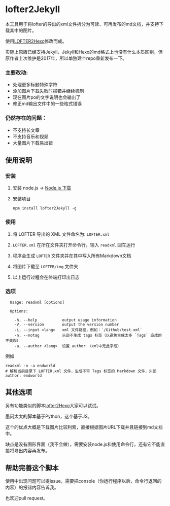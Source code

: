 # lofter2Jekyll

本工具用于将lofter的导出的xml文件拆分为可读、可再发布的md文档，并支持下载其中的图片。

使用[LOFTER2Hexo](https://github.com/boboidream/LOFTER2Hexo)修改而成。

实际上原版已经支持Jekyll，Jekyll和Hexo的md格式上也没有什么本质区别，但原作者上次维护是2017年，所以单独建个repo重新发布一下。

### 主要改动: 

* 处理更多标题特殊字符
* 添加图片下载失败时报错并继续机制
* 现在图片po的文字说明也会输出了
* 修正md输出文件中的一些格式错误

### 仍然存在的问题：

* 不支持长文章
* 不支持音乐和视频
* 大量图片下载易出错

## 使用说明

### 安装

1. 安装 node.js → [Node.js 下载](https://nodejs.org/en/download/)

2. 安装项目

    ```
    npm install lofter2Jekyll -g
    ```

### 使用

1. 将 LOFTER 导出的 XML 文件命名为: `LOFTER.xml`

2. `LOFTER.xml` 在所在文件夹打开命令行，输入 `readxml` 回车运行

3. 程序会生成 `LOFTER` 文件夹并在其中写入所有Markdown文档

4. 将图片下载至 `LOFTER/img` 文件夹

5. 以上运行过程会在终端打印出日志

### 选项

```
  Usage: readxml [options]

  Options:

    -h, --help           output usage information
    -V, --version        output the version number
    -i, --input <lang>   xml 文件路径，例如：`/Github/test.xml`
    -n, --notag          头部不生成 tags 标签（以避免生成太多 `Tags` 造成的不美观）
    -a, --author <lang>  设置 author （xml中无此字段）
```
例如

```
readxml -n -a endworld
# 解析当前目录下 LOFTER.xml 文件，生成不带 Tags 标签的 Markdown 文件，头部 author: endworld
```

## 其他选项

另有功能类似的脚本[lofter2Hexo](https://github.com/alicewish/Lofter2Hexo)大家可以试试。

墨问太太的脚本基于Python，这个基于JS。

这个的优点大概是下载图片比较利索，直接根据图片URL下载并且链接到md文档中。

缺点是没有图形界面（我不会做），需要安装node.js和使用命令行，还有它不能直接将导出内容再发布。

## 帮助完善这个脚本

使用中出现问题可以提issue，需要把console（你运行程序以后，命令行返回的内容）的报错内容告诉我。

也欢迎pull request。
